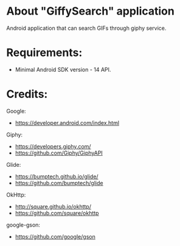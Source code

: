 # About "GiffySearch" application

Android application that can search GIFs through giphy service. 

# Requirements:

* Minimal Android SDK version - 14 API.

# Credits:

Google:

* https://developer.android.com/index.html

Giphy:

* https://developers.giphy.com/
* https://github.com/Giphy/GiphyAPI

Glide:

* https://bumptech.github.io/glide/
* https://github.com/bumptech/glide

OkHttp:

* http://square.github.io/okhttp/
* https://github.com/square/okhttp

google-gson:

* https://github.com/google/gson
